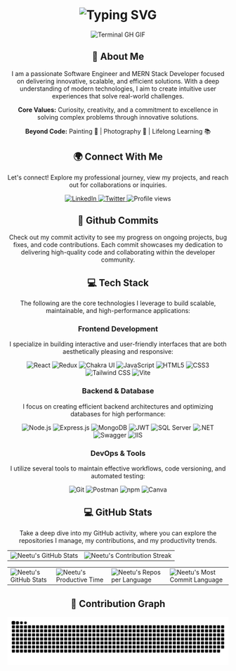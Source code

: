 <div align="center">
  <h1>
    <img src="https://readme-typing-svg.herokuapp.com?font=Jetbrains+mono&size=40&duration=3000&color=1A237E&center=true&vCenter=true&width=435&lines=Hey..+I'm+Neetu;This+is..;..my+Github..;" alt="Typing SVG"/>
  </h1>
  <p>
    <img src="https://raw.githubusercontent.com/Neetu-Singh/Neetu-Singh/main/terminal-gh.gif" alt="Terminal GH GIF" />
  </p>
</div>

<div align="center">
    <h2>🚀 About Me</h2>
    <p>I am a passionate Software Engineer and MERN Stack Developer focused on delivering innovative, scalable, and efficient solutions. With a deep understanding of modern technologies, I aim to create intuitive user experiences that solve real-world challenges.</p>
    <p><b>Core Values:</b> Curiosity, creativity, and a commitment to excellence in solving complex problems through innovative solutions.</p>
    <p><b>Beyond Code:</b> Painting 🎨 | Photography 📸 | Lifelong Learning 📚</p>
</div>

<div align="center">
    <h2>🌍 Connect With Me</h2>
    <p>Let's connect! Explore my professional journey, view my projects, and reach out for collaborations or inquiries.</p>
    <a href="https://www.linkedin.com/in/neet9369">
        <img src="https://img.shields.io/badge/LinkedIn-0077B5?style=for-the-badge&logo=linkedin&logoColor=white" alt="LinkedIn"/>
    </a>
    <a href="https://twitter.com/Neetu_Singh_">
        <img src="https://img.shields.io/badge/Twitter_-1DA1F2?style=for-the-badge&logo=twitter&logoColor=white" alt="Twitter"/>
    </a>
    <img src="https://komarev.com/ghpvc/?username=KmNeetuSingh&style=for-the-badge" alt="Profile views" />
</div>

<div align="center">
  <h2>🚀 Github Commits</h2>
  <p>Check out my commit activity to see my progress on ongoing projects, bug fixes, and code contributions. Each commit showcases my dedication to delivering high-quality code and collaborating within the developer community.</p>
</div>   

<div align="center">
    <h2>💻 Tech Stack</h2>
    <p>The following are the core technologies I leverage to build scalable, maintainable, and high-performance applications:</p>
<!-- Frontend -->
    <h3>Frontend Development</h3>
    <p>I specialize in building interactive and user-friendly interfaces that are both aesthetically pleasing and responsive:</p>
    <div align="center">
        <img src="https://img.shields.io/badge/react-%2320232a.svg?style=for-the-badge&logo=react&logoColor=%2361DAFB" alt="React"/>
        <img src="https://img.shields.io/badge/redux-%23593d88.svg?style=for-the-badge&logo=redux&logoColor=white" alt="Redux"/>
        <img src="https://img.shields.io/badge/chakra-%234ED1C5.svg?style=for-the-badge&logo=chakraui&logoColor=white" alt="Chakra UI"/>
        <img src="https://img.shields.io/badge/javascript-%23323330.svg?style=for-the-badge&logo=javascript&logoColor=%23F7DF1E" alt="JavaScript"/>
        <img src="https://img.shields.io/badge/html5-%23E34F26.svg?style=for-the-badge&logo=html5&logoColor=white" alt="HTML5"/>
        <img src="https://img.shields.io/badge/css3-%231572B6.svg?style=for-the-badge&logo=css3&logoColor=white" alt="CSS3"/>
        <img src="https://img.shields.io/badge/tailwindcss-%2338B2AC.svg?style=for-the-badge&logo=tailwind-css&logoColor=white" alt="Tailwind CSS"/>
        <img src="https://img.shields.io/badge/vite-%23000000.svg?style=for-the-badge&logo=vite&logoColor=FFD700" alt="Vite"/>
    </div>
<!-- Backend & Database -->
    <h3>Backend & Database</h3>
    <p>I focus on creating efficient backend architectures and optimizing databases for high performance:</p>
    <div align="center">
        <img src="https://img.shields.io/badge/node.js-6DA55F?style=for-the-badge&logo=node.js&logoColor=white" alt="Node.js"/>
        <img src="https://img.shields.io/badge/express.js-%23404d59.svg?style=for-the-badge&logo=express&logoColor=%2361DAFB" alt="Express.js"/>
        <img src="https://img.shields.io/badge/MongoDB-%234ea94b.svg?style=for-the-badge&logo=mongodb&logoColor=white" alt="MongoDB"/>
        <img src="https://img.shields.io/badge/JWT-black?style=for-the-badge&logo=JSON%20web%20tokens" alt="JWT"/>
        <img src="https://img.shields.io/badge/sql%20server-CC2927?style=for-the-badge&logo=microsoft-sql-server&logoColor=white" alt="SQL Server"/>
        <img src="https://img.shields.io/badge/.NET-512BD4?style=for-the-badge&logo=.net&logoColor=white" alt=".NET"/>
        <img src="https://img.shields.io/badge/Swagger-%23F7B500?style=for-the-badge&logo=swagger&logoColor=white" alt="Swagger"/>
        <img src="https://img.shields.io/badge/IIS-000000?style=for-the-badge&logo=iis&logoColor=white" alt="IIS"/>
    </div>
    <!-- DevOps & Tools -->
    <h3>DevOps & Tools</h3>
    <p>I utilize several tools to maintain effective workflows, code versioning, and automated testing:</p>
    <div align="center">
        <img src="https://img.shields.io/badge/git-%23F05033.svg?style=for-the-badge&logo=git&logoColor=white" alt="Git"/>
        <img src="https://img.shields.io/badge/Postman-FF6C37?style=for-the-badge&logo=postman&logoColor=white" alt="Postman"/>
        <img src="https://img.shields.io/badge/npm-%23CB3837.svg?style=for-the-badge&logo=npm&logoColor=white" alt="npm"/>
        <img src="https://img.shields.io/badge/Canva-FFB9AA?style=for-the-badge&logo=canva&logoColor=white" alt="Canva"/>
    </div>
</div>

<div align="center">
  <h2 align="center" class="section-heading"> 💻 GitHub Stats</h2>
  <p>Take a deep dive into my GitHub activity, where you can explore the repositories I manage, my contributions, and my productivity trends.</p>

  <!-- First table with profile details and contribution streak -->
  <table align="center" width="100%" height="100%">
    <tr>
       <td><img style="border: none;" src="https://github-profile-summary-cards.vercel.app/api/cards/profile-details?username=KmNeetuSingh&theme=github_dark" alt="Neetu's GitHub Stats"/></td>   
       <td><img style="border: none;" src="https://github-readme-streak-stats.herokuapp.com/?user=KmNeetuSingh&theme=merko" alt="Neetu's Contribution Streak"/></td>
    </tr>
  </table>

  <!-- Second table with additional GitHub stats (stats, productive time, repos per language, and most used language) -->
  <table align="center" width="100%" height="100%">
    <tr>
        <td><img style="border: none;" src="https://github-profile-summary-cards.vercel.app/api/cards/stats?username=KmNeetuSingh&theme=github_dark" alt="Neetu's GitHub Stats"/></td>
        <td><img style="border: none;" src="https://github-profile-summary-cards.vercel.app/api/cards/productive-time?username=KmNeetuSingh&theme=github_dark&utcOffset=10" alt="Neetu's Productive Time"/></td>
        <td><img style="border: none;" src="https://github-profile-summary-cards.vercel.app/api/cards/repos-per-language?username=KmNeetuSingh&theme=github_dark" alt="Neetu's Repos per Language"/></td>
        <td><img style="border: none;" src="https://github-profile-summary-cards.vercel.app/api/cards/most-commit-language?username=KmNeetuSingh&theme=github_dark" alt="Neetu's Most Commit Language"/></td>
    </tr>
  </table>
</div>

<div align="center">
    <h2>🐍 Contribution Graph</h2>
    <p width="100%">
        <img src="https://raw.githubusercontent.com/platane/snk/output/github-contribution-grid-snake-dark.svg" alt="Snake animation" width="2000px"/>
    </p>
</div>

